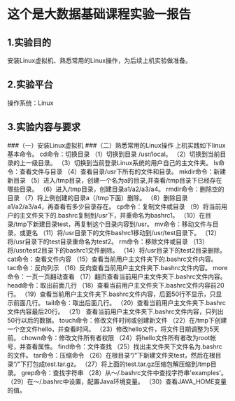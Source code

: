 # 这个是大数据基础课程实验一报告
## 1.实验目的
安装Linux虚拟机、熟悉常用的Linux操作，为后续上机实验做准备。
## 2.实验平台
操作系统：Linux
## 3.实验内容与要求
###（一）安装Linux虚拟机
###（二）熟悉常用的Linux操作
上机实践如下linux基本命令。
cd命令：切换目录
（1）切换到目录 /usr/local。
（2）切换到当前目录的上一级目录。
（3）切换到当前登录Linux系统的用户自己的主文件夹。
ls命令：查看文件与目录
（4）查看目录/usr下所有的文件和目录。
mkdir命令：新建新目录
（5）进入/tmp目录，创建一个名为a的目录,并查看/tmp目录下已经存在哪些目录。
（6）进入/tmp目录，创建目录a1/a2/a3/a4。
rmdir命令：删除空的目录
（7）将上例创建的目录a（/tmp下面）删除。
（8）删除目录a1/a2/a3/a4，再查看有多少目录存在。
cp命令：复制文件或目录
（9）将当前用户的主文件夹下的.bashrc复制到/usr下，并重命名为bashrc1。
（10）在目录/tmp下新建目录test，再复制这个目录内容到/usr。
mv命令：移动文件与目录，或更名
（11）将/usr目录下的文件bashrc1移动到/usr/test目录下。
（12）将/usr目录下的test目录重命名为test2。
rm命令：移除文件或目录
（13）将/usr/test2目录下的bashrc1文件删除。
（14）将/usr目录下的test2目录删除。
cat命令：查看文件内容
（15）查看当前用户主文件夹下的.bashrc文件内容。
tac命令：反向列示
（16）反向查看当前用户主文件夹下.bashrc文件内容。
more命令：一页一页翻动查看
（17）翻页查看当前用户主文件夹下.bashrc文件内容。
head命令：取出前面几行
（18）查看当前用户主文件夹下.bashrc文件内容前20行。
（19）查看当前用户主文件夹下.bashrc文件内容，后面50行不显示，只显示前面几行。
tail命令：取出后面几行。
（20）查看当前用户主文件夹下.bashrc文件内容最后20行。
（21） 查看当前用户主文件夹下.bashrc文件内容，只列出50行以后的数据。
touch命令：修改文件时间或创建新文件
（22）在/tmp下创建一个空文件hello，并查看时间。
（23）修改hello文件，将文件日期调整为5天前。
chown命令：修改文件所有者权限
（24）将hello文件所有者改为root帐号，并查看属性。
find命令：文件查找
（25）找出主文件夹下文件名为.bashrc的文件。
tar命令：压缩命令
（26）在根目录“/”下新建文件夹test，然后在根目录“/”下打包成test.tar.gz。
（27）将上面的test.tar.gz压缩包解压缩到/tmp目录。
grep命令：查找字符串
（28）从～/.bashrc文件中查找字符串'examples'。
（29）在～/.bashrc中设置，配置Java环境变量。
（30）查看JAVA_HOME变量的值。
